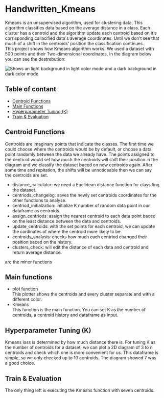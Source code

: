 # Handwritten_Kmeans
Kmeans is an unsupervised algorithm, used for clustering data. This algorithm classifies data based on the average distance in a class.
Each cluster has a centroid and the algorithm update each centroid based on it's corrisponding callacified data's average coordinates. Until we don't see that much of a shift in the centroids' position the classification continues. <br/>
This project shows how Kmeans algorithm works. We used a dataset with 500 points and their Two-dimensional coordinates. In the diagram below you can see the destrebution:

<picture>
 <source media="(prefers-color-scheme: dark)" srcset="">
 <img alt="Shows an light background in light color mode and a dark background in dark color mode." src="">
</picture> <br/>

## Table of contant
- [Centroid Functions](https://github.com/KimiyaVahidMotlagh/Handwritten_Kmeans/blob/main/README.md#Centroid-Functions) <br/>
- [Main Functions](https://github.com/KimiyaVahidMotlagh/Handwritten_Kmeans/blob/main/README.md#Main-Functions) <br/>
- [Hyperparameter Tuning (K)](https://github.com/KimiyaVahidMotlagh/Handwritten_Kmeans/blob/main/README.md#set-hyperparameter) <br/>
- [Train & Evaluation](https://github.com/KimiyaVahidMotlagh/Handwritten_Kmeans/blob/main/README.md#kmeans-execution) <br/>

## Centroid Functions
Centroids are imaginary points that indicate the classes. The first time we could choose where the centroids would be by default, or choose a data point randomly between the data we already have. The points assigned to the centroid would set how much the centroids will shift their position in the diagram and we classify the dataset baced on new centroids again. After some time and repitation, the shifts will be unnoticeable then we can say the centroids are set. <br/> 

- distance_calculator: we need a Euclidean distance function for classifing the dataset. <br/>
- centriods_changelog: saves the newly set centroids coordinates for the other functions to analyse. <br/>
- centriod_initialzation: initialize K number of random data point in our dataframe as centroids. <br/>
- assign_centriods: assign the nearest centroid to each data point baced on the least distance between the data and centroids. <br/>
- update_centroids: with the set points for each centroid, we can update the cordinates of where the centroid more likely to be. <br/>
- centroids_analysis: checks how much each centriod changed their position baced on the history. <br/>
- clusters_check: will edit the distance of each data and centroid and return average distance. <br/>

are the minor functions 
## Main functions
- plot function <br/>
This plotter shows the centroids and every cluster separate and with a different color. 
- Kmeans <br/>
This function is the main function. You can set K as the number of centroids, a centroid history and dataframe as input.


## Hyperparameter Tuning (K)
Kmeans loss is determined by how much distance there is. For tuning K as the number of centroids for a dataset, we can plot a 2D diagram of 3 to n centroids and check which one is more convenient for us. This dataframe is simple, so we only checked up to 10 centroids. The diagram showed 7 was a good choice.

## Train & Evaluation
The only thing left is executing the Kmeans function with seven centroids. 
